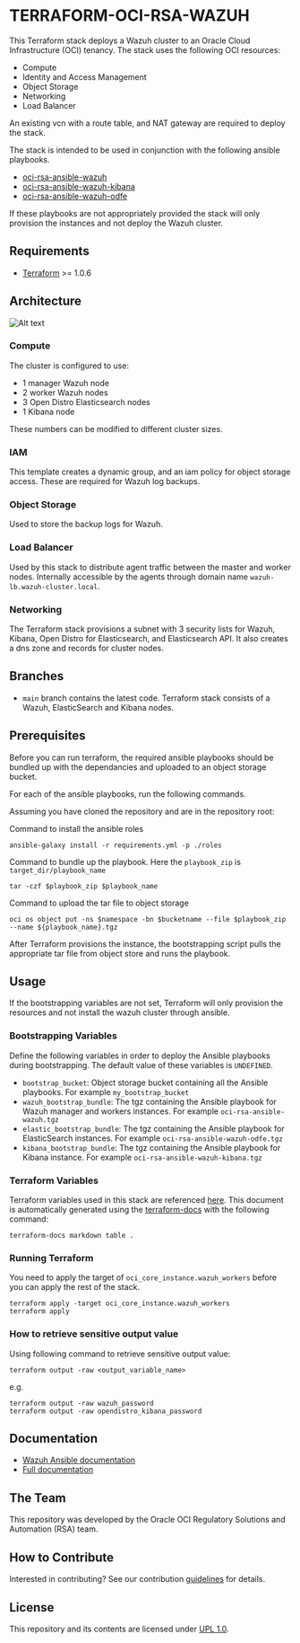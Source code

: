 # TERRAFORM-OCI-RSA-WAZUH
This Terraform stack deploys a Wazuh cluster to an Oracle Cloud Infrastructure (OCI) tenancy. 
The stack uses the following OCI resources:
- Compute
- Identity and Access Management
- Object Storage
- Networking
- Load Balancer

An existing vcn with a route table, and NAT gateway are required to deploy the stack.

The stack is intended to be used in conjunction with the following ansible playbooks.
- [oci-rsa-ansible-wazuh](PLACEHOLDER)
- [oci-rsa-ansible-wazuh-kibana](PLACEHOLDER)
- [oci-rsa-ansible-wazuh-odfe](PLACEHOLDER)

If these playbooks are not appropriately provided the stack will only provision the instances and not deploy the Wazuh cluster.

## Requirements
- [Terraform]() >= 1.0.6

## Architecture
![Alt text](https://documentation.wazuh.com/current/_images/deployment1.png)

### Compute
The cluster is configured to use: 
- 1 manager Wazuh node
- 2 worker Wazuh nodes
- 3 Open Distro Elasticsearch nodes
- 1 Kibana node

These numbers can be modified to different cluster sizes.

### IAM
This template creates a dynamic group, and an iam policy for object storage access. These are required for Wazuh log backups.

### Object Storage
Used to store the backup logs for Wazuh.

### Load Balancer
Used by this stack to distribute agent traffic between the master and worker nodes. Internally accessible by the agents 
through domain name `wazuh-lb.wazuh-cluster.local`.

### Networking
The Terraform stack provisions a subnet with 3 security lists for Wazuh, Kibana, Open Distro for Elasticsearch, and 
Elasticsearch API. It also creates a dns zone and records for cluster nodes.

## Branches
* `main` branch contains the latest code.
Terraform stack consists of a Wazuh, ElasticSearch and Kibana nodes. 

## Prerequisites
Before you can run terraform, the required ansible playbooks should be bundled up with the dependancies and uploaded to 
an object storage bucket.

For each of the ansible playbooks, run the following commands.

Assuming you have cloned the repository and are in the repository root:

Command to install the ansible roles
```
ansible-galaxy install -r requirements.yml -p ./roles
```
Command to bundle up the playbook.
Here the `playbook_zip` is `target_dir/playbook_name`
```
tar -czf $playbook_zip $playbook_name
```
Command to upload the tar file to object storage
```
oci os object put -ns $namespace -bn $bucketname --file $playbook_zip --name ${playbook_name}.tgz
```
After Terraform provisions the instance, the bootstrapping script pulls the appropriate tar file from object store and runs the playbook.

## Usage
If the bootstrapping variables are not set, Terraform will only provision the resources and not install the wazuh cluster through ansible. 

### Bootstrapping Variables
Define the following variables in order to deploy the Ansible playbooks during bootstrapping. The default value of these variables is `UNDEFINED`.

- `bootstrap_bucket`: Object storage bucket containing all the Ansible playbooks. For example `my_bootstrap_bucket`
- `wazuh_bootstrap_bundle`:  The tgz containing the Ansible playbook for Wazuh manager and workers instances. For example `oci-rsa-ansible-wazuh.tgz`
- `elastic_bootstrap_bundle`: The tgz containing the Ansible playbook for ElasticSearch instances. For example `oci-rsa-ansible-wazuh-odfe.tgz`
- `kibana_bootstrap_bundle`:  The tgz containing the Ansible playbook for Kibana instance. For example `oci-rsa-ansible-wazuh-kibana.tgz`

### Terraform Variables
Terraform variables used in this stack are referenced [here](VARIABLES.md). This document is automatically generated 
using the [terraform-docs](https://github.com/terraform-docs/terraform-docs) with the following command:

```
terraform-docs markdown table .
```

### Running Terraform
You need to apply the target of `oci_core_instance.wazuh_workers` before you can apply the rest of the stack.

```
terraform apply -target oci_core_instance.wazuh_workers
terraform apply
```

### How to retrieve sensitive output value
Using following command to retrieve sensitive output value:
```
terraform output -raw <output_variable_name>
```
e.g.
```
terraform output -raw wazuh_password
terraform output -raw opendistro_kibana_password 
```

## Documentation

* [Wazuh Ansible documentation](https://documentation.wazuh.com/current/deploying-with-ansible/index.html)
* [Full documentation](http://documentation.wazuh.com)

## The Team
This repository was developed by the Oracle OCI Regulatory Solutions and Automation (RSA) team. 

## How to Contribute
Interested in contributing?  See our contribution [guidelines](CONTRIBUTE.md) for details.

## License
This repository and its contents are licensed under [UPL 1.0](https://opensource.org/licenses/UPL).